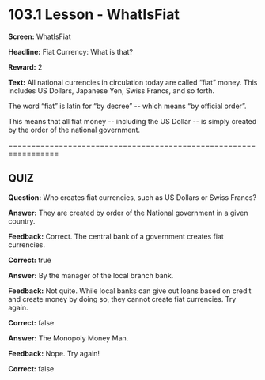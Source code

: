 # 103.1 Lesson - WhatIsFiat

**Screen:** WhatIsFiat

**Headline:** Fiat Currency: What is that?

**Reward:** 2

**Text:** All national currencies in circulation today are called “fiat” money. This includes US Dollars, Japanese Yen, Swiss Francs, and so forth.


The word “fiat” is latin for “by decree” -- which means “by official order”.


This means that all fiat money -- including the US Dollar -- is simply created by the order of the national government.


=================================================================

## QUIZ

**Question:** Who creates fiat currencies, such as US Dollars or Swiss Francs?


**Answer:** They are created by order of the National government in a given country.

**Feedback:** Correct. The central bank of a government creates fiat currencies.

**Correct:** true

**Answer:** By the manager of the local branch bank.

**Feedback:** Not quite. While local banks can give out loans based on credit and create money by doing so, they cannot create fiat currencies. Try again.

**Correct:** false

**Answer:** The Monopoly Money Man.

**Feedback:** Nope. Try again!

**Correct:** false


<figure><img src="../.gitbook/assets/image (12).png" alt=""><figcaption></figcaption></figure>

